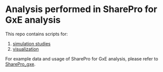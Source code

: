 # Analysis performed in SharePro for GxE analysis

This repo contains scripts for:

1. [simulation studies](sim/)
2. [visualization](doc/)

For example data and usage of SharePro for GxE analysis, please refer to [SharePro_gxe](https://github.com/zhwm/SharePro_gxe).